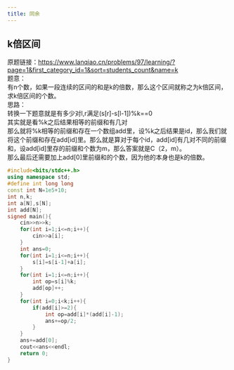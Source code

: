 ```yaml
---
title: 同余
---
```


## k倍区间
原题链接：https://www.lanqiao.cn/problems/97/learning/?page=1&first_category_id=1&sort=students_count&name=k  
题意：  
有n个数，如果一段连续的区间的和是k的倍数，那么这个区间就称之为k倍区间，求k倍区间的个数。  
思路：  
转换一下题意就是有多少对l,r满足(s[r]-s[l-1])%k==0  
其实就是看%k之后结果相等的前缀和有几对  
那么就将%k相等的前缀和存在一个数组add里，设%k之后结果是id，那么我们就将这个前缀和存在add[id]里。那么就是算对于每个id，add[id]有几对不同的前缀和，设add[id]里存的前缀和个数为m，那么答案就是C（2，m）。  
那么最后还需要加上add[0]里前缀和的个数，因为他的本身也是k的倍数。  

```cpp
#include<bits/stdc++.h>
using namespace std;
#define int long long
const int N=1e5+10;
int n,k;
int a[N],s[N];
int add[N];
signed main(){
	cin>>n>>k;
	for(int i=1;i<=n;i++){
		cin>>a[i];
	}
	int ans=0;
	for(int i=1;i<=n;i++){
		s[i]=s[i-1]+a[i];
	}
	for(int i=1;i<=n;i++){
		int op=s[i]%k;
		add[op]++;
	}
	for(int i=0;i<k;i++){
		if(add[i]>=2){
			int op=add[i]*(add[i]-1);
			ans+=op/2;
		}
	}
	ans+=add[0];
	cout<<ans<<endl;
	return 0;
}
```





